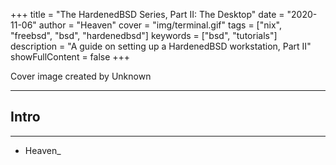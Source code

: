 +++
title = "The HardenedBSD Series, Part II: The Desktop"
date = "2020-11-06"
author = "Heaven"
cover = "img/terminal.gif"
tags = ["nix", "freebsd", "bsd", "hardenedbsd"]
keywords = ["bsd", "tutorials"]
description = "A guide on setting up a HardenedBSD workstation, Part II"
showFullContent = false
+++

Cover image created by Unknown

---

## Intro

---

- Heaven_

